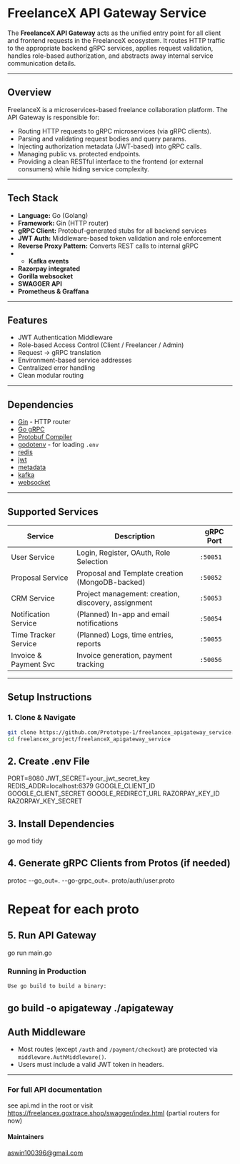 # FreelanceX API Gateway Service

The **FreelanceX API Gateway** acts as the unified entry point for all client and frontend requests in the FreelanceX ecosystem. It routes HTTP traffic to the appropriate backend gRPC services, applies request validation, handles role-based authorization, and abstracts away internal service communication details.

---

##  Overview

FreelanceX is a microservices-based freelance collaboration platform. The API Gateway is responsible for:

- Routing HTTP requests to gRPC microservices (via gRPC clients).
- Parsing and validating request bodies and query params.
- Injecting authorization metadata (JWT-based) into gRPC calls.
- Managing public vs. protected endpoints.
- Providing a clean RESTful interface to the frontend (or external consumers) while hiding service complexity.

---

##  Tech Stack

- **Language:** Go (Golang)
- **Framework:** Gin (HTTP router)
- **gRPC Client:** Protobuf-generated stubs for all backend services
- **JWT Auth:** Middleware-based token validation and role enforcement
- **Reverse Proxy Pattern:** Converts REST calls to internal gRPC
- - **Kafka events**
- **Razorpay integrated**
- **Gorilla websocket**
- **SWAGGER API**
- **Prometheus & Graffana**

---

##  Features

- JWT Authentication Middleware
- Role-based Access Control (Client / Freelancer / Admin)
- Request → gRPC translation
- Environment-based service addresses
- Centralized error handling
- Clean modular routing

---

##  Dependencies

- [Gin](https://github.com/gin-gonic/gin) - HTTP router
- [Go gRPC](https://grpc.io/docs/languages/go/)
- [Protobuf Compiler](https://grpc.io/docs/protoc-installation/)
- [godotenv](https://github.com/joho/godotenv) - for loading `.env`
- [redis](github.com/redis/go-redis/v9)
- [jwt](github.com/golang-jwt/jwt/v4)
- [metadata](cloud.google.com/go/compute/metadata)
- [kafka](github.com/Shopify/sarama)
- [websocket](github.com/gorilla/websocket)

---

##  Supported Services

| Service                 | Description                                            | gRPC Port |
|------------------------|--------------------------------------------------------|-----------|
| User Service           | Login, Register, OAuth, Role Selection                 | `:50051`  |
| Proposal Service       | Proposal and Template creation (MongoDB-backed)        | `:50052`  |
| CRM Service            | Project management: creation, discovery, assignment    | `:50053`  |
| Notification Service   | (Planned) In-app and email notifications               | `:50054`  |
| Time Tracker Service   | (Planned) Logs, time entries, reports                  | `:50055` |
| Invoice & Payment Svc  | Invoice generation, payment tracking                   | `:50056`  |

---

##  Setup Instructions

### 1. Clone & Navigate

```bash
git clone https://github.com/Prototype-1/freelancex_apigateway_service.git
cd freelancex_project/freelanceX_apigateway_service
```

## 2. Create .env File

PORT=8080
JWT_SECRET=your_jwt_secret_key
REDIS_ADDR=localhost:6379
GOOGLE_CLIENT_ID
GOOGLE_CLIENT_SECRET
GOOGLE_REDIRECT_URL
RAZORPAY_KEY_ID
RAZORPAY_KEY_SECRET

##  3. Install Dependencies

go mod tidy

## 4. Generate gRPC Clients from Protos (if needed)

protoc --go_out=. --go-grpc_out=. proto/auth/user.proto
# Repeat for each proto

## 5. Run API Gateway

go run main.go

### Running in Production

    Use go build to build a binary:

go build -o apigateway
./apigateway
---

##  Auth Middleware

- Most routes (except `/auth` and `/payment/checkout`) are protected via `middleware.AuthMiddleware()`.
- Users must include a valid JWT token in headers.

---

### For full API documentation
 see api.md in the root or visit https://freelancex.goxtrace.shop/swagger/index.html (partial routers for now)

#### Maintainers

aswin100396@gmail.com